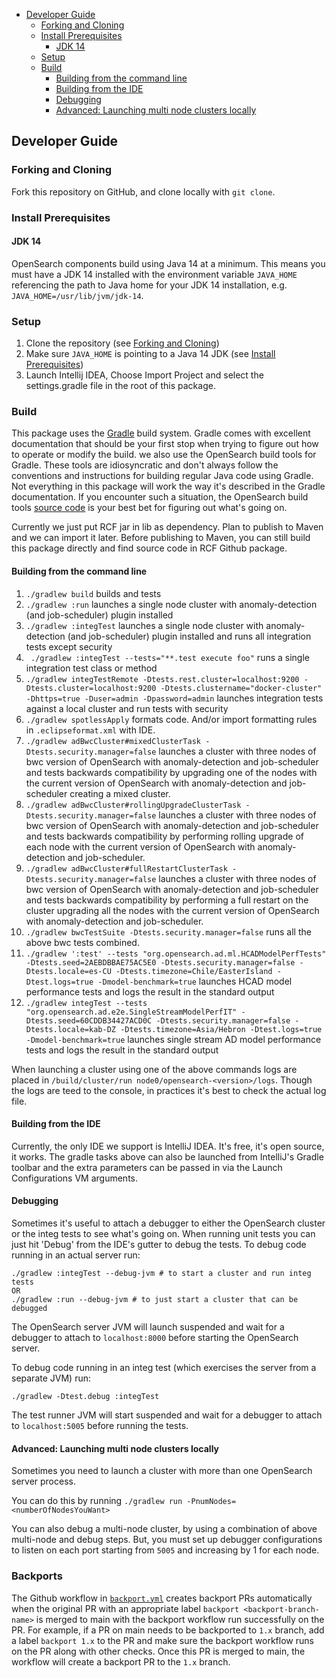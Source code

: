 - [Developer Guide](#developer-guide)
  - [Forking and Cloning](#forking-and-cloning)
  - [Install Prerequisites](#install-prerequisites)
    - [JDK 14](#jdk-14)
  - [Setup](#setup)
  - [Build](#build)
    - [Building from the command line](#building-from-the-command-line)
    - [Building from the IDE](#building-from-the-ide)
    - [Debugging](#debugging)
    - [Advanced: Launching multi node clusters locally](#advanced-launching-multi-node-clusters-locally)

## Developer Guide

### Forking and Cloning

Fork this repository on GitHub, and clone locally with `git clone`.

### Install Prerequisites

#### JDK 14

OpenSearch components build using Java 14 at a minimum. This means you must have a JDK 14 installed with the environment variable `JAVA_HOME` referencing the path to Java home for your JDK 14 installation, e.g. `JAVA_HOME=/usr/lib/jvm/jdk-14`.

### Setup

1. Clone the repository (see [Forking and Cloning](#forking-and-cloning))
2. Make sure `JAVA_HOME` is pointing to a Java 14 JDK (see [Install Prerequisites](#install-prerequisites))
3. Launch Intellij IDEA, Choose Import Project and select the settings.gradle file in the root of this package.

### Build

This package uses the [Gradle](https://docs.gradle.org/current/userguide/userguide.html) build system. Gradle comes with excellent documentation that should be your first stop when trying to figure out how to operate or modify the build. we also use the OpenSearch build tools for Gradle. These tools are idiosyncratic and don't always follow the conventions and instructions for building regular Java code using Gradle. Not everything in this package will work the way it's described in the Gradle documentation. If you encounter such a situation, the OpenSearch build tools [source code](https://github.com/opensearch-project/OpenSearch/tree/main/buildSrc/src/main/groovy/org/opensearch/gradle) is your best bet for figuring out what's going on.

Currently we just put RCF jar in lib as dependency. Plan to publish to Maven and we can import it later. Before publishing to Maven, you can still build this package directly and find source code in RCF Github package.

#### Building from the command line

1. `./gradlew build` builds and tests
2. `./gradlew :run` launches a single node cluster with anomaly-detection (and job-scheduler) plugin installed
3. `./gradlew :integTest` launches a single node cluster with anomaly-detection (and job-scheduler) plugin installed and runs all integration tests except security
4. ` ./gradlew :integTest --tests="**.test execute foo"` runs a single integration test class or method
5. `./gradlew integTestRemote -Dtests.rest.cluster=localhost:9200 -Dtests.cluster=localhost:9200 -Dtests.clustername="docker-cluster" -Dhttps=true -Duser=admin -Dpassword=admin` launches integration tests against a local cluster and run tests with security
6. `./gradlew spotlessApply` formats code. And/or import formatting rules in `.eclipseformat.xml` with IDE.
7. `./gradlew adBwcCluster#mixedClusterTask -Dtests.security.manager=false` launches a cluster with three nodes of bwc version of OpenSearch with anomaly-detection and job-scheduler and tests backwards compatibility by upgrading one of the nodes with the current version of OpenSearch with anomaly-detection and job-scheduler creating a mixed cluster.
8. `./gradlew adBwcCluster#rollingUpgradeClusterTask -Dtests.security.manager=false` launches a cluster with three nodes of bwc version of OpenSearch with anomaly-detection and job-scheduler and tests backwards compatibility by performing rolling upgrade of each node with the current version of OpenSearch with anomaly-detection and job-scheduler.
9. `./gradlew adBwcCluster#fullRestartClusterTask -Dtests.security.manager=false` launches a cluster with three nodes of bwc version of OpenSearch with anomaly-detection and job-scheduler and tests backwards compatibility by performing a full restart on the cluster upgrading all the nodes with the current version of OpenSearch with anomaly-detection and job-scheduler.
10. `./gradlew bwcTestSuite -Dtests.security.manager=false` runs all the above bwc tests combined.
11. `./gradlew ':test' --tests "org.opensearch.ad.ml.HCADModelPerfTests" -Dtests.seed=2AEBDBBAE75AC5E0 -Dtests.security.manager=false -Dtests.locale=es-CU -Dtests.timezone=Chile/EasterIsland -Dtest.logs=true -Dmodel-benchmark=true` launches HCAD model performance tests and logs the result in the standard output
12. `./gradlew integTest --tests "org.opensearch.ad.e2e.SingleStreamModelPerfIT" -Dtests.seed=60CDDB34427ACD0C -Dtests.security.manager=false -Dtests.locale=kab-DZ -Dtests.timezone=Asia/Hebron -Dtest.logs=true -Dmodel-benchmark=true` launches single stream AD model performance tests and logs the result in the standard output


When launching a cluster using one of the above commands logs are placed in `/build/cluster/run node0/opensearch-<version>/logs`. Though the logs are teed to the console, in practices it's best to check the actual log file.

#### Building from the IDE

Currently, the only IDE we support is IntelliJ IDEA.  It's free, it's open source, it works. The gradle tasks above can also be launched from IntelliJ's Gradle toolbar and the extra parameters can be passed in via the Launch Configurations VM arguments. 

#### Debugging

Sometimes it's useful to attach a debugger to either the OpenSearch cluster or the integ tests to see what's going on. When running unit tests you can just hit 'Debug' from the IDE's gutter to debug the tests.  To debug code running in an actual server run:

```
./gradlew :integTest --debug-jvm # to start a cluster and run integ tests
OR
./gradlew :run --debug-jvm # to just start a cluster that can be debugged
```

The OpenSearch server JVM will launch suspended and wait for a debugger to attach to `localhost:8000` before starting the OpenSearch server.

To debug code running in an integ test (which exercises the server from a separate JVM) run:

```
./gradlew -Dtest.debug :integTest 
```

The test runner JVM will start suspended and wait for a debugger to attach to `localhost:5005` before running the tests.

#### Advanced: Launching multi node clusters locally

Sometimes you need to launch a cluster with more than one OpenSearch server process.

You can do this by running `./gradlew run -PnumNodes=<numberOfNodesYouWant>`

You can also debug a multi-node cluster, by using a combination of above multi-node and debug steps.
But, you must set up debugger configurations to listen on each port starting from `5005` and increasing by 1 for each node.

### Backports

The Github workflow in [`backport.yml`](.github/workflows/backport.yml) creates backport PRs automatically when the
original PR with an appropriate label `backport <backport-branch-name>` is merged to main with the backport workflow
run successfully on the PR. For example, if a PR on main needs to be backported to `1.x` branch, add a label
`backport 1.x` to the PR and make sure the backport workflow runs on the PR along with other checks. Once this PR is
merged to main, the workflow will create a backport PR to the `1.x` branch.
